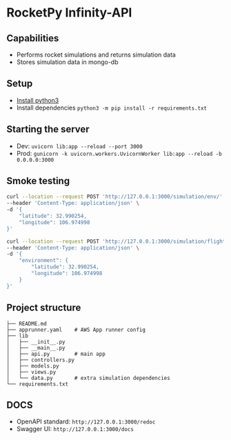 # RocketPy Infinity-API 

## Capabilities
- Performs rocket simulations and returns simulation data
- Stores simulation data in mongo-db

## Setup
- [Install python3](https://www.python.org/downloads/)
- Install dependencies `python3 -m pip install -r requirements.txt`

## Starting the server
- Dev: `uvicorn lib:app --reload --port 3000`
- Prod: `gunicorn -k uvicorn.workers.UvicornWorker lib:app --reload -b 0.0.0.0:3000`

## Smoke testing
``` bash
curl --location --request POST 'http://127.0.0.1:3000/simulation/env/' \
--header 'Content-Type: application/json' \
-d '{
    "latitude": 32.990254,
    "longitude": 106.974998
}'

curl --location --request POST 'http://127.0.0.1:3000/simulation/flight/' \
--header 'Content-Type: application/json' \
-d '{
    "environment": { 
        "latitude": 32.990254,
        "longitude": 106.974998
    }
}'
```

## Project structure
```
├── README.md
├── apprunner.yaml    # AWS App runner config
├── lib
│   ├── __init__.py
│   ├── __main__.py
│   ├── api.py        # main app
│   ├── controllers.py
│   ├── models.py
│   ├── views.py
│   └── data.py       # extra simulation dependencies
└── requirements.txt
```

## DOCS
- OpenAPI standard: `http://127.0.0.1:3000/redoc`
- Swagger UI: `http://127.0.0.1:3000/docs`
